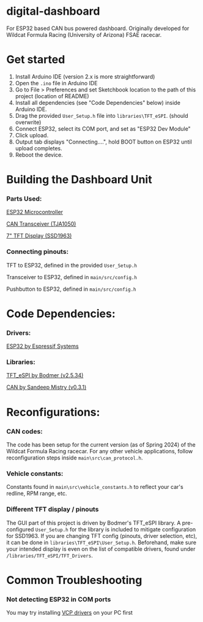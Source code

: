 # digital-dashboard
For ESP32 based CAN bus powered dashboard. Originally developed for Wildcat Formula Racing (University of Arizona) FSAE racecar.

# Get started

1. Install Arduino IDE (version 2.x is more straightforward)
2. Open the `.ino` file in Arduino IDE
3. Go to File > Preferences and set Sketchbook location to the path of this project (location of README)
4. Install all dependencies (see "Code Dependencies" below) inside Arduino IDE. 
5. Drag the provided `User_Setup.h` file into `libraries\TFT_eSPI`. (should overwrite)
6. Connect ESP32, select its COM port, and set as "ESP32 Dev Module"
7. Click upload.
8. Output tab displays "Connecting....", hold BOOT button on ESP32 until upload completes.
9. Reboot the device.

# Building the Dashboard Unit

### Parts Used:

[ESP32 Microcontroller](https://www.amazon.com/dp/B08D5ZD528)

[CAN Transceiver (TJA1050)](https://www.amazon.com/dp/B07W4VZ2F2)

[7" TFT Display (SSD1963)](https://www.aliexpress.us/item/3256804550146211.html)

### Connecting pinouts:

TFT to ESP32, defined in the provided `User_Setup.h`

Transceiver to ESP32, defined in `main/src/config.h`

Pushbutton to ESP32, defined in `main/src/config.h`

# Code Dependencies:

### Drivers:

[ESP32 by Espressif Systems](https://github.com/espressif/arduino-esp32)

### Libraries:

[TFT_eSPI by Bodmer (v2.5.34)](https://www.arduino.cc/reference/en/libraries/tft_espi/)

[CAN by Sandeep Mistry (v0.3.1)](https://www.arduino.cc/reference/en/libraries/can/)

# Reconfigurations:

### CAN codes:

The code has been setup for the current version (as of Spring 2024) of the Wildcat Formula Racing racecar. For any other vehicle applications, follow reconfiguration steps inside `main\src\can_protocol.h`. 

### Vehicle constants:

Constants found in `main\src\vehicle_constants.h` to reflect your car's redline, RPM range, etc.

### Different TFT display / pinouts

The GUI part of this project is driven by Bodmer's TFT_eSPI library. A pre-configured `User_Setup.h` for the library is included to mitigate configuration for SSD1963. If you are changing TFT config (pinouts, driver selection, etc), it can be done in `libraries\TFT_eSPI\User_Setup.h`. Beforehand, make sure your intended display is even on the list of compatible drivers, found under `/libraries/TFT_eSPI/TFT_Drivers`.

# Common Troubleshooting

### Not detecting ESP32 in COM ports

You may try installing [VCP drivers](https://www.silabs.com/developers/usb-to-uart-bridge-vcp-drivers?tab=downloads) on your PC first
